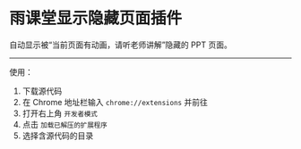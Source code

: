 # 雨课堂显示隐藏页面插件

自动显示被“当前页面有动画，请听老师讲解”隐藏的 PPT 页面。

---

使用：

1. 下载源代码
2. 在 Chrome 地址栏输入 `chrome://extensions` 并前往
3. 打开右上角 `开发者模式`
4. 点击 `加载已解压的扩展程序`
5. 选择含源代码的目录
